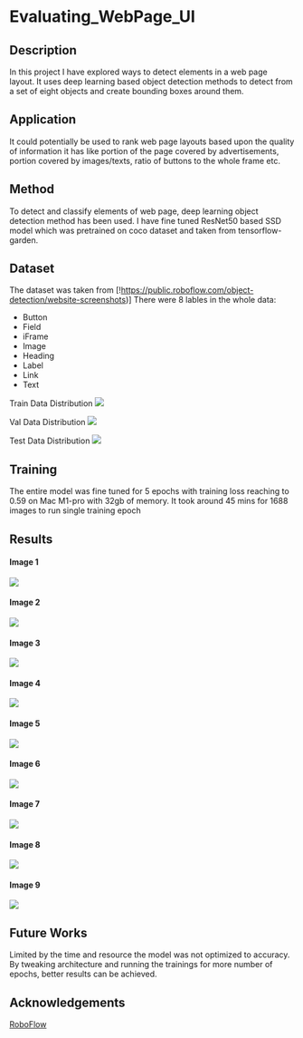 # Evaluating_WebPage_UI

## Description
In this project I have explored ways to detect elements in a web page layout. It uses deep learning based object detection methods to detect from a set of eight objects and create bounding boxes around them.

## Application
It could potentially be used to rank web page layouts based upon the quality of information it has like portion of the page covered by advertisements, portion covered by images/texts, ratio of buttons to the whole frame etc.

## Method
To detect and classify elements of web page, deep learning object detection method has been used. I have fine tuned ResNet50 based SSD model which was pretrained on coco dataset and taken from tensorflow-garden.

## Dataset
The dataset was taken from [!https://public.roboflow.com/object-detection/website-screenshots)]
There were 8 lables in the whole data:
- Button
- Field
- iFrame
- Image
- Heading
- Label
- Link
- Text

Train Data Distribution
![](https://github.com/Ayush-Mi/Evaluating_WebPage_UI/blob/main/img/train.png)

Val Data Distribution
![](https://github.com/Ayush-Mi/Evaluating_WebPage_UI/blob/main/img/val.png)

Test Data Distribution
![](https://github.com/Ayush-Mi/Evaluating_WebPage_UI/blob/main/img/test.png)

## Training
The entire model was fine tuned for 5 epochs with training loss reaching to 0.59 on Mac M1-pro with 32gb of memory. It took around 45 mins for 1688 images to run single training epoch 

## Results

#### Image 1
![](https://github.com/Ayush-Mi/Evaluating_WebPage_UI/blob/main/results/gif_frame_118.jpg)

#### Image 2
![](https://github.com/Ayush-Mi/Evaluating_WebPage_UI/blob/main/results/gif_frame_119.jpg)

#### Image 3
![](https://github.com/Ayush-Mi/Evaluating_WebPage_UI/blob/main/results/gif_frame_110.jpg)

#### Image 4
![](https://github.com/Ayush-Mi/Evaluating_WebPage_UI/blob/main/results/gif_frame_111.jpg)

#### Image 5
![](https://github.com/Ayush-Mi/Evaluating_WebPage_UI/blob/main/results/gif_frame_112.jpg)

#### Image 6
![](https://github.com/Ayush-Mi/Evaluating_WebPage_UI/blob/main/results/gif_frame_113.jpg)

#### Image 7
![](https://github.com/Ayush-Mi/Evaluating_WebPage_UI/blob/main/results/gif_frame_114.jpg)

#### Image 8
![](https://github.com/Ayush-Mi/Evaluating_WebPage_UI/blob/main/results/gif_frame_115.jpg)

#### Image 9
![](https://github.com/Ayush-Mi/Evaluating_WebPage_UI/blob/main/results/gif_frame_116.jpg)

## Future Works
Limited by the time and resource the model was not optimized to accuracy. By tweaking architecture and running the trainings for more number of epochs, better results can be achieved.

## Acknowledgements
[RoboFlow](https://public.roboflow.com/object-detection/website-screenshots)
